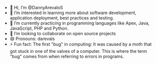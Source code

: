 - 👋 Hi, I’m @DannyArevaloS
- 👀 I’m interested in learning more about software development, application deployment, best practices and testing.
- 🌱 I’m currently practicing in programming languages ​​like Apex, Java, JavaScript, PHP and Python.
- 💞️ I’m looking to collaborate on open source projects
- 😄 Pronouns: darevals
- ⚡ Fun fact: The first "bug" in computing: It was caused by a moth that got stuck in one of the valves of a computer. This is where the term "bug" comes from when referring to errors in programs.

